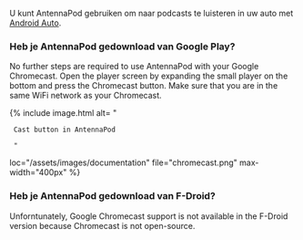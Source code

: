 U kunt AntennaPod gebruiken om naar podcasts te luisteren in uw auto met [Android Auto](https://www.android.com/auto/).

### Heb je AntennaPod gedownload van **Google Play**?

No further steps are required to use AntennaPod with your Google Chromecast. Open the player screen by expanding the small player on the bottom and press the Chromecast button. Make sure that you are in the same WiFi network as your Chromecast.

{% include image.html alt= "

     Cast button in AntennaPod

     "

loc="/assets/images/documentation" file="chromecast.png" max-width="400px" %}

### Heb je AntennaPod gedownload van **F-Droid**?

Unforntunately, Google Chromecast support is not available in the F-Droid version because Chromecast is not open-source.
